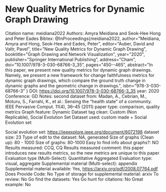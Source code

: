 # New Quality Metrics for Dynamic Graph Drawing

Citation name: meidiana2022
Authors: Amyra Meidiana and Seok-Hee Hong and Peter Eades
Bibtex: @InProceedings{meidiana2022,
author="Meidiana, Amyra
and Hong, Seok-Hee
and Eades, Peter",
editor="Auber, David
and Valtr, Pavel",
title="New Quality Metrics for Dynamic Graph Drawing",
booktitle="Graph Drawing and Network Visualization",
year="2020",
publisher="Springer International Publishing",
address="Cham",
doi=”10.1007/978-3-030-68766-3_35”,
pages="450--465",
abstract="In this paper, we present new quality metrics for dynamic graph drawings. Namely, we present a new framework for change faithfulness metrics for dynamic graph drawings, which compare the ground truth change in dynamic graphs and the geometric change in drawings.",
isbn="978-3-030-68766-3"
}
DOI: https://doi.org/10.1007/978-3-030-68766-3_35
year: 2020
Conference: GD
Notes: second dataset from: Madan, A., Cebrian, M., Moturu, S., Farrahi, K., et al.: Sensing the “health state”
of a community. IEEE Pervasive Comput. 11(4), 36–45 (2011)
paper type: comparison, quality metrics
Graph feature: Dynamic
Dataset tag clean: Custom (Non Replicable), Social Evolution Set
Dataset used: custom made + Social Evolution set

Social evolution set: https://ieeexplore.ieee.org/document/6072198
dataset size: 23
Type of edit to the dataset: NA, generated
Size of graphs (Clean up): 80 - 1000
Size of graphs: 80-1000
Easy to find info about graphs?: NO
Results measured: CCQ, CQ
Results measured comment: this paper introduces new results metrics, so the new metrics are unique to this paper
Evaluation type (Multi-Select): Quantitative Aggregated
Evaluation type: visual, aggregate
Supplemental material (Multi-select): appendix
Supplemental material available: Yes, https://arxiv.org/pdf/2008.07764.pdf
Does Provide Code: No
Type of storage for supplemental material: arxiv
To review: No
Go find the datasets: Yes
Go hunt for citations: No
Great example: No